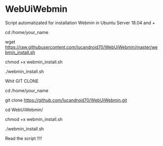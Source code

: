 # WebUiWebmin
Script automatizated for installation Webmin in Ubuntu Server 18.04 and +

cd /home/your_name

wget https://raw.githubusercontent.com/lucandroid70/WebUiWebmin/master/webmin_install.sh

chmod +x webmin_install.sh

./webmin_install.sh

Whit GIT CLONE

cd /home/your_name

git clone https://github.com/lucandroid70/WebUiWebmin.git

cd WebUiWebmin/

chmod +x webmin_install.sh

./webmin_install.sh

Read the script !!!!
